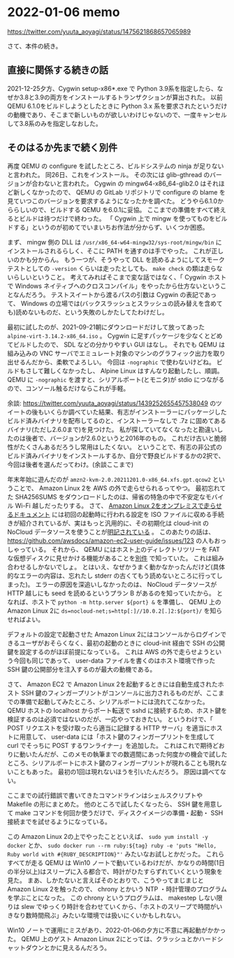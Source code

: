 # 2022-01-06 memo

https://twitter.com/yuuta_aoyagi/status/1475621868657065989

さて、本件の続き。

## 直接に関係する続きの話

2021-12-25夕方、Cygwin setup-x86\*.exe で Python 3.9系を指定したら、なぜか3.8と3.9の両方をインストールするトランザクションが算出された。
以前 QEMU 6.1.0をビルドしようとしたときに Python 3.x 系を要求されたというだけの動機であり、そこまで新しいものが欲しいわけじゃないので、一度キャンセルして3.8系のみを指定しなおした。

## そのはるか先まで続く別件

再度 QEMU の configure を試したところ、ビルドシステムの ninja が足りないと言われた。
同26日、これをインストール。
その次には glib-gthread のバージョンが合わないと言われた。
Cygwin の mingw64-x86\_64-glib2.0 はそれほど新しくなかったので、 QEMU の GitLab リポジトリで configure の blame を見ていつこのバージョンを要求するようになったかを調べた。
どうやら6.1.0かららしいので、ビルドする QEMU を6.0.1に妥協。
ここまでの準備をすべて終えるとビルドは待つだけで終わった。
「 Cygwin 上で mingw を使ってものをビルドする」というのが初めてでいまいちお作法が分からず、いくつか困惑。

まず、 mingw 側の DLL は `/usr/x86_64-w64-mingw32/sys-root/mingw/bin` にインストールされるらしく、そこに PATH を通すのは手でやった。
これが正しいのかも分からん。
もう一つが、そうやって DLL を読めるようにしてスモークテストとしての `-version` くらいは走ったとしても、 `make check` の類は走らないらしいということ。
考えてみればそこまで変な話ではなく、「 Cygwin ホストで Windows ネイティブへのクロスコンパイル」をやったから仕方ないということなんだろう。
テストスイートから渡るパスの引数は Cygwin の表記であって、 Windows の立場では(バックスラッシュとスラッシュの読み替えを含めても)読めないものだ、という失敗のしかたしてたわけだし。

最初に試したのが、2021-09-21朝にダウンロードだけして放ってあった `alpine-virt-3.14.2-x86_64.iso` 。
Cygwin に足すパッケージを少なくとどめてビルドしたので、 SDL などの分かりやすい GUI はなし。
それでも QEMU は組み込みの VNC サーバでエミュレート対象のマシンのグラフィック出力を取り出せるんだから、柔軟でよろしい。
今回は `-nographic` で使わないけどね。
ビルドもさして難しくなかったし、 Alpine Linux はすんなり起動したし、順調。
QEMU に `-nographic` を渡すと、シリアルポート(とモニタ)が stdio につながるので、コンソール触るだけならこれが手軽。

余談: https://twitter.com/yuuta_aoyagi/status/1439252655457538049 のツイートの後もいくらか調べていた結果、有志がインストーラーにパッケージしたビルド済みバイナリを配布してるのと、インストーラーなしで .7z に固めてあるバイナリ(ただし2.6.0まで)を見つけた。
私が探していてなくなったと勘違いしたのは後者で、バージョンが2.6.0というと2016年のもの。
これだけ古いと脆弱性がたくさんあるだろうし常用はしたくない。
ということで、有志の非公式のビルド済みバイナリをインストールするか、自分で野良ビルドするかの2択で、今回は後者を選んだってわけ。(余談ここまで)

年末年始に遊んだのが `amzn2-kvm-2.0.20211201.0-x86_64.xfs.gpt.qcow2` ということで、 Amazon Linux 2を AWS の外で走らせられるってやつ。
最初忘れてた SHA256SUMS をダウンロードしたのは、帰省の特急の中で不安定なモバイル Wi-Fi 越しだったりする。
さて、 [Amazon Linux 2をオンプレミスで走らせるドキュメント](https://docs.aws.amazon.com/ja_jp/AWSEC2/latest/UserGuide/amazon-linux-2-virtual-machine.html) には初回の起動時に行われる設定を ISO ファイルに収める手続きが紹介されているが、実はもっと汎用的に、その初期化は cloud-init の NoCloud データソースを使うことが[明記されている](https://cdn.amazonlinux.com/os-images/2.0.20211201.0/README.cloud-init) 。
このあたりの話は、 https://github.com/awsdocs/amazon-ec2-user-guide/issues/123 の人もおっしゃっている。
それから、 QEMU にはホスト上のディレクトリツリーを FAT な仮想ディスクに見せかける機能があることを[別件](https://knowledge.sakura.ad.jp/23597/) で知っていた。
これは組み合わせるしかないでしょ。
とはいえ、なぜかうまく動かなかったんだけど(具体的なエラーの内容は、忘れたし stderr の古くてもう読めないところに行ってしまった)。
エラーの原因を深追いしなかったのは、 NoCloud データソースが HTTP 越しにも seed を読めるというプラン B があるのを知っていたから。
となれば、ホストで `python -m http.server ${port} &` を準備し、 QEMU 上の Amazon Linux 2に `ds=nocloud-net;s=http[:]//10.0.2[.]2:${port}/` を知らせればよい。

デフォルトの設定で起動させた Amazon Linux 2にはコンソールからログインできるユーザがおそらくなく、最初の起動のときに cloud-init 経由で SSH の公開鍵を設定するのがほぼ前提になっている。
これは AWS の外で走らせようという今回も同じであって、 user-data ファイルを書くのはホスト環境で作った SSH 鍵の公開部分を注入するのが最大の動機である。

さて、 Amazon EC2 で Amazon Linux 2を起動するときには自動生成されたホスト SSH 鍵のフィンガープリントがコンソールに出力されるものだが、ここまでの準備で起動してみたところ、シリアルポートには流れてこなかった。
QEMU ホストの localhost からポート転送で sshd に接続するため、ホスト鍵を検証するのは必須ではないのだが、一応やっておきたい。
というわけで、「 POST リクエストを受け取ったら適当に記録する HTTP サーバ」を適当にホストに用意して、 user-data には「ホスト鍵のフィンガープリントを生成して curl でそっちに POST するワンライナー」を追加した。
これはこれで期待どおりに動いたんだが、このメモの執筆までの数週間にあった何度かの機会で試したところ、シリアルポートにホスト鍵のフィンガープリントが現れることも現れないこともあった。
最初の1回は現れないほうを引いたんだろう。
原因は調べてない。

ここまでの試行錯誤で書いてきたコマンドラインはシェルスクリプトや Makefile の形にまとめた。
他のところで試したくなったら、 SSH 鍵を用意して make コマンドを何回か使うだけで、ディスクイメージの準備・起動・ SSH 接続までを試せるようになっている。

この Amazon Linux 2の上でやったことといえば、 `sudo yum install -y docker` とか、 `sudo docker run --rm ruby:${tag} ruby -e 'puts "Hello, Ruby world with #{RUBY_DESCRIPTION}"'` みたいなお試しとかだった。
これらすべてが走る QEMU は Win10 ノートで動いているわけだが、かなりの時間(1日の半分以上)はスリープに入る都合で、時計がひたすらずれていくという現象を見た。
まあ、しかたないと言えばそのとおりで、こうやってまじまじと Amazon Linux 2を触ったので、 chrony とかいう NTP ・時計管理のプログラムを学ぶことになった。
この chrony というプログラムは、 makestep しない限りは slew でゆっくり時計を合わせていくから、「ホストのスリープで時間がいきなり数時間飛ぶ」みたいな環境では扱いにくいかもしれない。

Win10 ノートで運用にミスがあり、2022-01-06の夕方に不意に再起動がかかった。
QEMU 上のゲスト Amazon Linux 2にとっては、クラッシュとかハードシャットダウンとかに見えるんだろう。
